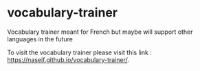 # vocabulary-trainer
Vocabulary trainer meant for French but maybe will support other languages in the future

To visit the vocabulary trainer please visit this link : https://naseif.github.io/vocabulary-trainer/.
